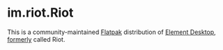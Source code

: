 # im.riot.Riot

This is a community-maintained [Flatpak](https://flatpak.org/) distribution of [Element Desktop](https://github.com/vector-im/element-desktop/), [formerly](https://element.io/previously-riot) called Riot.
